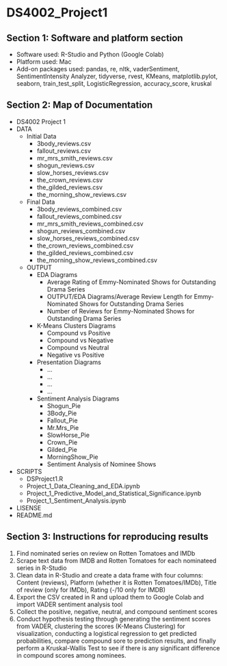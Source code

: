 # DS4002_Project1
## Section 1: Software and platform section
- Software used: R-Studio and Python (Google Colab)
- Platform used: Mac
- Add-on packages used: pandas, re, nltk, vaderSentiment, SentimentIntensity Analyzer, tidyverse, rvest, KMeans, matplotlib.pylot, seaborn, train_test_split, LogisticRegression, accuracy_score, kruskal

## Section 2: Map of Documentation

 * DS4002 Project 1
 * DATA
   * Initial Data
     * 3body_reviews.csv
     * fallout_reviews.csv
     * mr_mrs_smith_reviews.csv
     * shogun_reviews.csv
     * slow_horses_reviews.csv
     * the_crown_reviews.csv
     * the_gilded_reviews.csv
     * the_morning_show_reviews.csv
   * Final Data
     * 3body_reviews_combined.csv
     * fallout_reviews_combined.csv
     * mr_mrs_smith_reviews_combined.csv
     * shogun_reviews_combined.csv
     * slow_horses_reviews_combined.csv
     * the_crown_reviews_combined.csv
     * the_gilded_reviews_combined.csv
     * the_morning_show_reviews_combined.csv
   * OUTPUT
     * EDA Diagrams
       * Average Rating of Emmy-Nominated Shows for Outstanding Drama Series
       * OUTPUT/EDA Diagrams/Average Review Length for Emmy-Nominated Shows for Outstanding Drama Series
       * Number of Reviews for Emmy-Nominated Shows for Outstanding Drama Series
     * K-Means Clusters Diagrams
       * Compound vs Positive
       * Compound vs Negative
       * Compound vs Neutral
       * Negative vs Positive
     * Presentation Diagrams
       * ...
       * ...
       * ...
       * ...
     * Sentiment Analysis Diagrams
       * Shogun_Pie
       * 3Body_Pie
       * Fallout_Pie
       * Mr.Mrs_Pie
       * SlowHorse_Pie
       * Crown_Pie
       * Gilded_Pie
       * MorningShow_Pie
       * Sentiment Analysis of Nominee Shows
 * SCRIPTS
   * DSProject1.R
   * Project_1_Data_Cleaning_and_EDA.ipynb
   * Project_1_Predictive_Model_and_Statistical_Significance.ipynb
   * Project_1_Sentiment_Analysis.ipynb
 * LISENSE
 * README.md

## Section 3: Instructions for reproducing results

1. Find nominated series on review on Rotten Tomatoes and IMDb
2. Scrape text data from IMDB and Rotten Tomatoes for each nominateed series in R-Studio
3. Clean data in R-Studio and create a data frame with four columns: Content (reviews), Platform (whether it is Rotten Tomatoes/IMDb), Title of review (only for IMDb), Rating (-/10 only for IMDB)
4. Export the CSV created in R and upload them to Google Colab and import VADER sentiment analysis tool
5. Collect the positive, negative, neutral, and compound sentiment scores
6. Conduct hypothesis testing through generating the sentiment scores from VADER, clustering the scores (K-Means Clustering) for visualization, conducting a logistical regression to get predicted probabilities, compare compound sore to prediction results, and finally perform a Kruskal-Wallis Test to see if there is any significant difference in compound scores among nominees.
